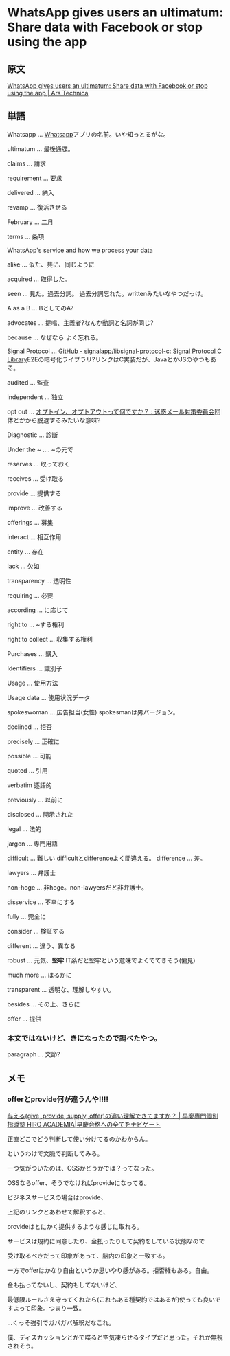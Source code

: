 # WhatsApp gives users an ultimatum: Share data with Facebook or stop using the app

## 原文

[WhatsApp gives users an ultimatum: Share data with Facebook or stop using the app | Ars Technica](https://arstechnica.com/tech-policy/2021/01/whatsapp-users-must-share-their-data-with-facebook-or-stop-using-the-app/)

## 単語

Whatsapp ... [Whatsapp](https://www.whatsapp.com/?lang=en)アプリの名前。いや知っとるがな。

ultimatum ... 最後通牒。

claims ... 請求

requirement ... 要求

delivered ... 納入

revamp ... 復活させる

February ... 二月

terms ... 条項

WhatsApp's service and how we process your data

alike ... 似た、共に、同じように

acquired ... 取得した。

seen ... 見た。過去分詞。
	過去分詞忘れた。writtenみたいなやつだっけ。

A as a B ... BとしてのA?

advocates ...  提唱、主義者?なんか動詞と名詞が同じ?

because ... なぜなら
	よく忘れる。

Signal Protocol ... [GitHub - signalapp/libsignal-protocol-c: Signal Protocol C Library](https://github.com/signalapp/libsignal-protocol-c)E2Eの暗号化ライブラリ?リンクはC実装だが、JavaとかJSのやつもある。

audited ... 監査

independent ... 独立

opt out ... [  オプトイン、オプトアウトって何ですか？ : 迷惑メール対策委員会](https://salt.iajapan.org/wpmu/anti_spam/universal/measure/optin-optout/)団体とかから脱退するみたいな意味?

Diagnostic ... 診断

Under the ~ .... ~の元で

reserves ... 取っておく

receives ... 受け取る

provide ... 提供する

improve ... 改善する

offerings ... 募集

interact ... 相互作用

entity ... 存在

lack ... 欠如

transparency ... 透明性

requiring ... 必要

according ... に応じて

right to ... ~する権利

right to collect ... 収集する権利

Purchases ... 購入

Identifiers ... 識別子

Usage ... 使用方法

Usage data ... 使用状況データ

spokeswoman ... 広告担当(女性)
	spokesmanは男バージョン。

declined ... 拒否

precisely ... 正確に

possible ... 可能

quoted ... 引用

verbatim 逐語的

previously ... 以前に

disclosed ... 開示された

legal ... 法的

jargon ... 専門用語

difficult ... 難しい
	difficultとdifferenceよく間違える。
	difference ... 差。

lawyers ... 弁護士

non-hoge ... 非hoge。non-lawyersだと非弁護士。

disservice ... 不幸にする

fully ... 完全に

consider ... 検証する

different ... 違う、異なる

robust ... 元気、**堅牢**
	IT系だと堅牢という意味でよくでてきそう(偏見)

much more ... はるかに

transparent ... 透明な、理解しやすい。

besides ... その上、さらに

offer ... 提供

### 本文ではないけど、きになったので調べたやつ。

paragraph ... 文節?

## メモ

### offerとprovide何が違うんや!!!!

[与える(give, provide, supply, offer)の違い理解できてますか？ | 早慶専門個別指導塾 HIRO ACADEMIA|早慶合格への全てをナビゲート](https://hiroacademia.jpn.com/blog/column/english/differencebetweenwords/%E4%B8%8E%E3%81%88%E3%82%8Bgive-provide-supply-offer%E3%81%AE%E9%81%95%E3%81%84%E7%90%86%E8%A7%A3%E3%81%A7%E3%81%8D%E3%81%A6%E3%81%BE%E3%81%99%E3%81%8B%EF%BC%9F/)

正直どこでどう判断して使い分けてるのかわからん。

というわけで文脈で判断してみる。

一つ気がついたのは、OSSかどうかでは？ってなった。

OSSならoffer、そうでなければprovideになってる。

ビジネスサービスの場合はprovide、

上記のリンクとあわせて解釈すると、

provideはとにかく提供するような感じに取れる。

サービスは規約に同意したり、金払ったりして契約をしている状態なので

受け取るべきだって印象があって、脳内の印象と一致する。

一方でofferはかなり自由というか思いやり感がある。拒否権もある。自由。

金も払ってないし、契約もしてないけど、

最低限ルールさえ守ってくれたら(これもある種契約ではあるが)使っても良いですよって印象。つまり一致。

...くっそ強引でガバガバ解釈だなこれ。

僕、ディスカッションとかで喋ると空気凍らせるタイプだと思った。それか無視されそう。
